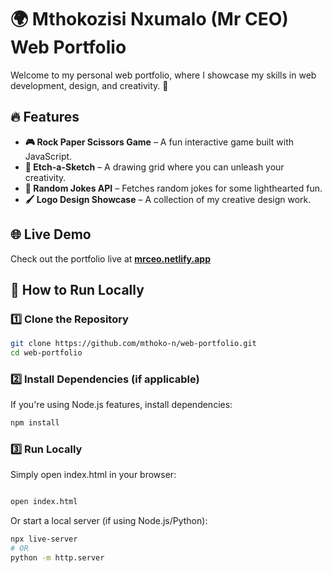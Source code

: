 # 🌍 Mthokozisi Nxumalo (Mr CEO) Web Portfolio  

Welcome to my personal web portfolio, where I showcase my skills in web development, design, and creativity. 🚀  

## 🔥 Features  

- **🎮 Rock Paper Scissors Game** – A fun interactive game built with JavaScript.  
- **🎨 Etch-a-Sketch** – A drawing grid where you can unleash your creativity.  
- **🤣 Random Jokes API** – Fetches random jokes for some lighthearted fun.  
- **🖌️ Logo Design Showcase** – A collection of my creative design work.  

## 🌐 Live Demo  
Check out the portfolio live at **[mrceo.netlify.app](https://mrceo.netlify.app)**  

## 🚀 How to Run Locally  

### 1️⃣ Clone the Repository  
```sh
git clone https://github.com/mthoko-n/web-portfolio.git
cd web-portfolio
```

### 2️⃣ Install Dependencies (if applicable)
If you're using Node.js features, install dependencies:

```sh
npm install
```
### 3️⃣ Run Locally
Simply open index.html in your browser:

```sh

open index.html
```
Or start a local server (if using Node.js/Python):

```sh
npx live-server
# OR
python -m http.server
```


